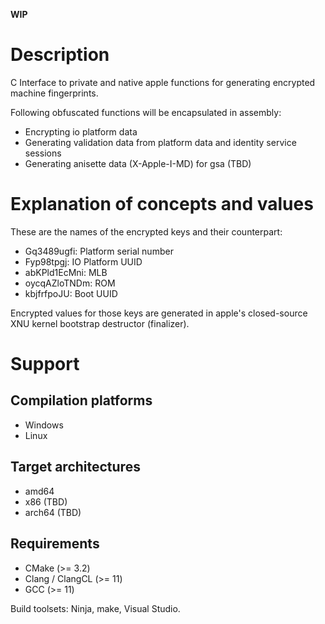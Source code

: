 **WIP**

# Description

C Interface to private and native apple functions for generating encrypted machine fingerprints.

Following obfuscated functions will be encapsulated in assembly:
- Encrypting io platform data
- Generating validation data from platform data and identity service sessions
- Generating anisette data (X-Apple-I-MD) for gsa (TBD)

# Explanation of concepts and values

These are the names of the encrypted keys and their counterpart:

- Gq3489ugfi: Platform serial number
- Fyp98tpgj: IO Platform UUID
- abKPld1EcMni: MLB
- oycqAZloTNDm: ROM
- kbjfrfpoJU: Boot UUID

Encrypted values for those keys are generated in apple's closed-source XNU kernel bootstrap destructor (finalizer). 

# Support

## Compilation platforms
- Windows
- Linux

## Target architectures
- amd64
- x86 (TBD)
- arch64 (TBD)

## Requirements

- CMake (>= 3.2)
- Clang / ClangCL (>= 11)
- GCC (>= 11)

Build toolsets: Ninja, make, Visual Studio.
